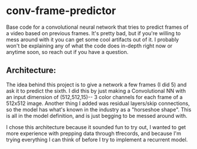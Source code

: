 # conv-frame-predictor
Base code for a convolutional neural network that tries to predict frames of a video based on previous frames. It's pretty bad, but if you're willing to mess around with it you can get some cool artifacts out of it. I probably won't be explaining any of what the code does in-depth right now or anytime soon, so reach out if you have a question.

## Architecture:
The idea behind this project is to give a network a few frames (I did 5) and ask it
to predict the sixth. I did this by just making a Convolutional NN with an input
dimension of (512,512,15)-- 3 color channels for each frame of a 512x512 image.
Another thing I added was residual layers/skip connections, so the model has
what's known in the industry as a "horseshoe shape". This is all in the model
definition, and is just begging to be messed around with. <br>

I chose this architecture because it sounded fun to try out, I wanted to get
more experience with prepping data through tfrecords, and because I'm trying
everything I can think of before I try to implement a recurrent model.
